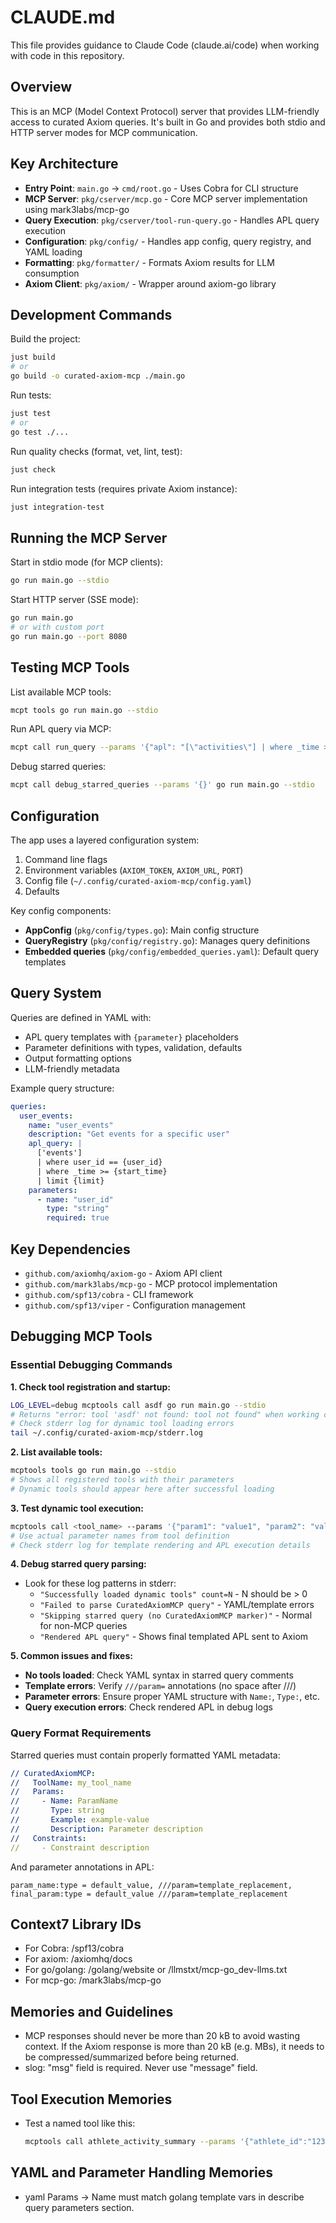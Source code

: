 # CLAUDE.md

This file provides guidance to Claude Code (claude.ai/code) when working with code in this repository.

## Overview

This is an MCP (Model Context Protocol) server that provides LLM-friendly access to curated Axiom queries. It's built in Go and provides both stdio and HTTP server modes for MCP communication.

## Key Architecture

- **Entry Point**: `main.go` → `cmd/root.go` - Uses Cobra for CLI structure
- **MCP Server**: `pkg/cserver/mcp.go` - Core MCP server implementation using mark3labs/mcp-go
- **Query Execution**: `pkg/cserver/tool-run-query.go` - Handles APL query execution
- **Configuration**: `pkg/config/` - Handles app config, query registry, and YAML loading
- **Formatting**: `pkg/formatter/` - Formats Axiom results for LLM consumption
- **Axiom Client**: `pkg/axiom/` - Wrapper around axiom-go library

## Development Commands

Build the project:
```bash
just build
# or
go build -o curated-axiom-mcp ./main.go
```

Run tests:
```bash
just test
# or
go test ./...
```

Run quality checks (format, vet, lint, test):
```bash
just check
```

Run integration tests (requires private Axiom instance):
```bash
just integration-test
```

## Running the MCP Server

Start in stdio mode (for MCP clients):
```bash
go run main.go --stdio
```

Start HTTP server (SSE mode):
```bash
go run main.go
# or with custom port
go run main.go --port 8080
```

## Testing MCP Tools

List available MCP tools:
```bash
mcpt tools go run main.go --stdio
```

Run APL query via MCP:
```bash
mcpt call run_query --params '{"apl": "[\"activities\"] | where _time > ago(1h) | count"}' go run main.go --stdio
```

Debug starred queries:
```bash
mcpt call debug_starred_queries --params '{}' go run main.go --stdio
```

## Configuration

The app uses a layered configuration system:
1. Command line flags
2. Environment variables (`AXIOM_TOKEN`, `AXIOM_URL`, `PORT`)
3. Config file (`~/.config/curated-axiom-mcp/config.yaml`)
4. Defaults

Key config components:
- **AppConfig** (`pkg/config/types.go`): Main config structure
- **QueryRegistry** (`pkg/config/registry.go`): Manages query definitions
- **Embedded queries** (`pkg/config/embedded_queries.yaml`): Default query templates

## Query System

Queries are defined in YAML with:
- APL query templates with `{parameter}` placeholders
- Parameter definitions with types, validation, defaults
- Output formatting options
- LLM-friendly metadata

Example query structure:
```yaml
queries:
  user_events:
    name: "user_events"
    description: "Get events for a specific user"
    apl_query: |
      ['events']
      | where user_id == {user_id}
      | where _time >= {start_time}
      | limit {limit}
    parameters:
      - name: "user_id"
        type: "string"
        required: true
```

## Key Dependencies

- `github.com/axiomhq/axiom-go` - Axiom API client
- `github.com/mark3labs/mcp-go` - MCP protocol implementation
- `github.com/spf13/cobra` - CLI framework
- `github.com/spf13/viper` - Configuration management

## Debugging MCP Tools

### Essential Debugging Commands

**1. Check tool registration and startup:**
```bash
LOG_LEVEL=debug mcptools call asdf go run main.go --stdio
# Returns "error: tool 'asdf' not found: tool not found" when working correctly
# Check stderr log for dynamic tool loading errors
tail ~/.config/curated-axiom-mcp/stderr.log
```

**2. List available tools:**
```bash
mcptools tools go run main.go --stdio
# Shows all registered tools with their parameters
# Dynamic tools should appear here after successful loading
```

**3. Test dynamic tool execution:**
```bash
mcptools call <tool_name> --params '{"param1": "value1", "param2": "value2"}' go run main.go --stdio
# Use actual parameter names from tool definition
# Check stderr log for template rendering and APL execution details
```

**4. Debug starred query parsing:**
- Look for these log patterns in stderr:
  - `"Successfully loaded dynamic tools" count=N` - N should be > 0
  - `"Failed to parse CuratedAxiomMCP query"` - YAML/template errors
  - `"Skipping starred query (no CuratedAxiomMCP marker)"` - Normal for non-MCP queries
  - `"Rendered APL query"` - Shows final templated APL sent to Axiom

**5. Common issues and fixes:**
- **No tools loaded**: Check YAML syntax in starred query comments
- **Template errors**: Verify `///param=` annotations (no space after ///)
- **Parameter errors**: Ensure proper YAML structure with `Name:`, `Type:`, etc.
- **Query execution errors**: Check rendered APL in debug logs

### Query Format Requirements

Starred queries must contain properly formatted YAML metadata:

```yaml
// CuratedAxiomMCP:
//   ToolName: my_tool_name
//   Params:
//     - Name: ParamName
//       Type: string
//       Example: example-value
//       Description: Parameter description
//   Constraints:
//     - Constraint description
```

And parameter annotations in APL:
```apl
param_name:type = default_value, ///param=template_replacement,
final_param:type = default_value ///param=template_replacement
```

## Context7 Library IDs

- For Cobra: /spf13/cobra
- For axiom: /axiomhq/docs
- For go/golang: /golang/website or /llmstxt/mcp-go_dev-llms.txt
- For mcp-go: /mark3labs/mcp-go

## Memories and Guidelines

- MCP responses should never be more than 20 kB to avoid wasting context. If the Axiom response is more than 20 kB (e.g. MBs), it needs to be compressed/summarized before being returned.
- slog: "msg" field is required. Never use "message" field.

## Tool Execution Memories

- Test a named tool like this:
  ```bash
  mcptools call athlete_activity_summary --params '{"athlete_id":"12345", "time_range": "7d"}' go run main.go --stdio
  ```

## YAML and Parameter Handling Memories

- yaml Params -> Name must match golang template vars in describe query parameters section.